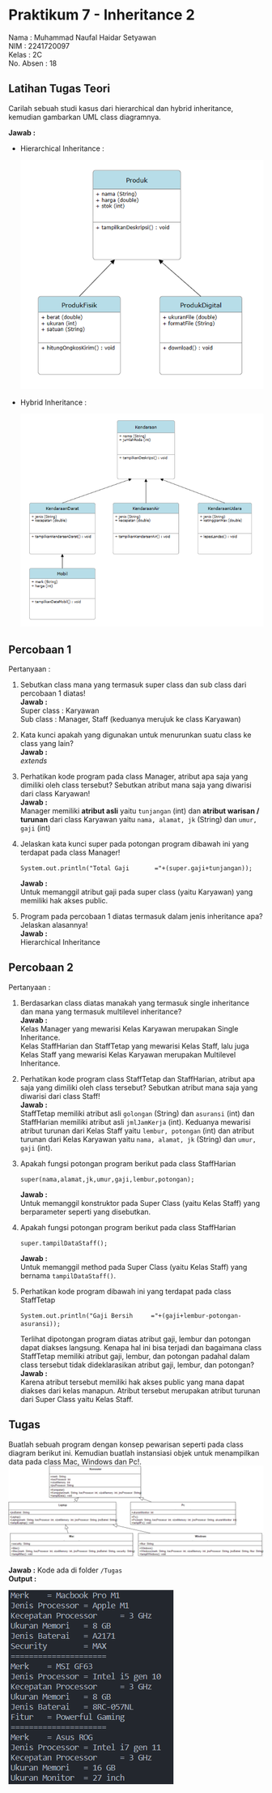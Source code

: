 # Praktikum 7 - Inheritance 2

Nama : Muhammad Naufal Haidar Setyawan <br>
NIM : 2241720097 <br>
Kelas : 2C <br>
No. Absen : 18 <br>

## Latihan Tugas Teori

Carilah sebuah studi kasus dari hierarchical dan hybrid inheritance, kemudian gambarkan UML class diagramnya.

**Jawab :** <br>

- Hierarchical Inheritance : <br>

  ![Hierarchical](lib/teori_inheritance1.png)

- Hybrid Inheritance : <br>

  ![Hybrid](lib/teori_inheritance2.png)

## Percobaan 1

Pertanyaan :

1. Sebutkan class mana yang termasuk super class dan sub class dari percobaan 1 diatas! <br>
   **Jawab :** <br>
   Super class : Karyawan <br>
   Sub class : Manager, Staff (keduanya merujuk ke class Karyawan)
2. Kata kunci apakah yang digunakan untuk menurunkan suatu class ke class yang lain? <br>
   **Jawab :** <br>
   _extends_
3. Perhatikan kode program pada class Manager, atribut apa saja yang dimiliki oleh class tersebut? Sebutkan atribut mana saja yang diwarisi dari class Karyawan! <br>
   **Jawab :** <br>
   Manager memiliki **atribut asli** yaitu `tunjangan` (int) dan **atribut warisan / turunan** dari class Karyawan yaitu `nama, alamat, jk` (String) dan `umur, gaji` (int)
4. Jelaskan kata kunci super pada potongan program dibawah ini yang terdapat pada class Manager!

   ```
   System.out.println("Total Gaji       ="+(super.gaji+tunjangan));
   ```

   **Jawab :** <br>
   Untuk memanggil atribut gaji pada super class (yaitu Karyawan) yang memiliki hak akses public.

5. Program pada percobaan 1 diatas termasuk dalam jenis inheritance apa? Jelaskan alasannya! <br>
   **Jawab :** <br>
   Hierarchical Inheritance

## Percobaan 2

Pertanyaan :

1. Berdasarkan class diatas manakah yang termasuk single inheritance dan mana yang termasuk multilevel inheritance? <br>
   **Jawab :** <br>
   Kelas Manager yang mewarisi Kelas Karyawan merupakan Single Inheritance. <br>
   Kelas StaffHarian dan StaffTetap yang mewarisi Kelas Staff, lalu juga Kelas Staff yang mewarisi Kelas Karyawan merupakan Multilevel Inheritance.
2. Perhatikan kode program class StaffTetap dan StaffHarian, atribut apa saja yang dimiliki oleh class tersebut? Sebutkan atribut mana saja yang diwarisi dari class Staff! <br>
   **Jawab :** <br>
   StaffTetap memiliki atribut asli `golongan` (String) dan `asuransi` (int) dan StaffHarian memiliki atribut asli `jmlJamKerja` (int). Keduanya mewarisi atribut turunan dari Kelas Staff yaitu `lembur, potongan` (int) dan atribut turunan dari Kelas Karyawan yaitu `nama, alamat, jk` (String) dan `umur, gaji` (int).
3. Apakah fungsi potongan program berikut pada class StaffHarian

   ```
   super(nama,alamat,jk,umur,gaji,lembur,potongan);
   ```

   **Jawab :** <br>
   Untuk memanggil konstruktor pada Super Class (yaitu Kelas Staff) yang berparameter seperti yang disebutkan.

4. Apakah fungsi potongan program berikut pada class StaffHarian

   ```
   super.tampilDataStaff();
   ```

   **Jawab :** <br>
   Untuk memanggil method pada Super Class (yaitu Kelas Staff) yang bernama `tampilDataStaff()`.

5. Perhatikan kode program dibawah ini yang terdapat pada class StaffTetap

   ```
   System.out.println("Gaji Bersih     ="+(gaji+lembur-potongan-asuransi));
   ```

   Terlihat dipotongan program diatas atribut gaji, lembur dan potongan dapat diakses langsung. Kenapa hal ini bisa terjadi dan bagaimana class StaffTetap memiliki atribut gaji, lembur, dan potongan padahal dalam class tersebut tidak dideklarasikan atribut gaji, lembur, dan potongan? <br>
   **Jawab :** <br>
   Karena atribut tersebut memiliki hak akses public yang mana dapat diakses dari kelas manapun. Atribut tersebut merupakan atribut turunan dari Super Class yaitu Kelas Staff.

## Tugas

Buatlah sebuah program dengan konsep pewarisan seperti pada class diagram berikut ini. Kemudian buatlah instansiasi objek untuk menampilkan data pada class Mac, Windows dan Pc!.
![Tugas](lib/soal_tugas.png)

**Jawab :** Kode ada di folder `/Tugas` <br>
**Output :** <br>

![Output](lib/output_tugas.png)
